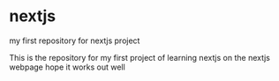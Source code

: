 # nextjs
my first repository for nextjs project

This is the repository for my first project of learning nextjs on the nextjs webpage
hope it works out well
